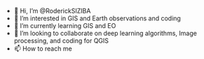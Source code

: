 - 👋 Hi, I’m @RoderickSIZIBA
- 👀 I’m interested in GIS and Earth observations and coding
- 🌱 I’m currently learning GIS and EO
- 💞️ I’m looking to collaborate on deep learning algorithms, Image processing, and coding for QGIS
- 📫 How to reach me 

<!---
RoderickSIZIBA/RoderickSIZIBA is a ✨ special ✨ repository because its `README.md` (this file) appears on your GitHub profile.
You can click the Preview link to take a look at your changes.
--->
